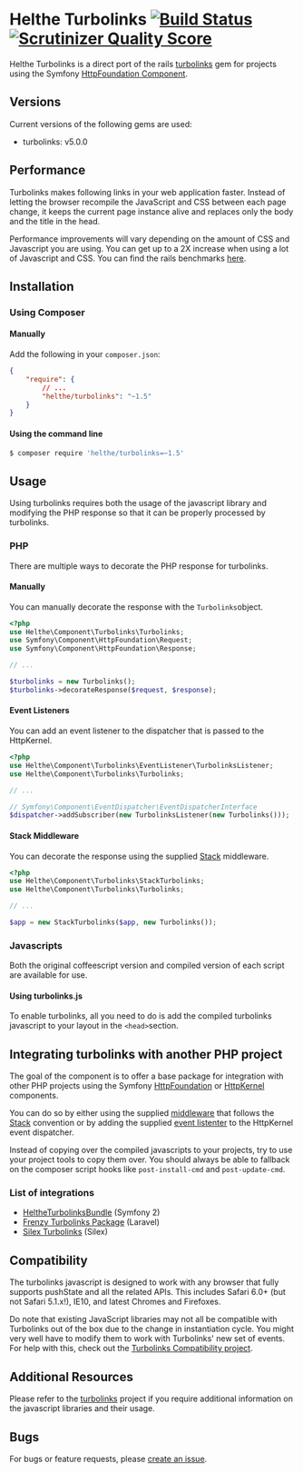 # Helthe Turbolinks [![Build Status](https://secure.travis-ci.org/helthe/Turbolinks.png?branch=master)](http://travis-ci.org/helthe/Turbolinks) [![Scrutinizer Quality Score](https://scrutinizer-ci.com/g/helthe/Turbolinks/badges/quality-score.png?s=2c3e7fd5d4df03c96c978a3c62813f6b1a6c62b1)](https://scrutinizer-ci.com/g/helthe/Turbolinks/)

Helthe Turbolinks is a direct port of the rails [turbolinks](https://github.com/turbolinks/turbolinks) gem for
projects using the Symfony [HttpFoundation Component](http://symfony.com/doc/current/components/http_foundation/introduction.html).

## Versions

Current versions of the following gems are used:

 * turbolinks: v5.0.0

## Performance

Turbolinks makes following links in your web application faster. Instead of letting
the browser recompile the JavaScript and CSS between each page change, it keeps
the current page instance alive and replaces only the body and the title in the head.

Performance improvements will vary depending on the amount of CSS and Javascript
you are using. You can get up to a 2X increase when using a lot of Javascript and
CSS. You can find the rails benchmarks [here](https://github.com/steveklabnik/turbolinks_test).

## Installation

### Using Composer

#### Manually

Add the following in your `composer.json`:

```json
{
    "require": {
        // ...
        "helthe/turbolinks": "~1.5"
    }
}
```

#### Using the command line

```bash
$ composer require 'helthe/turbolinks=~1.5'
```

## Usage

Using turbolinks requires both the usage of the javascript library and modifying
the PHP response so that it can be properly processed by turbolinks.

### PHP

There are multiple ways to decorate the PHP response for turbolinks.

#### Manually

You can manually decorate the response with the `Turbolinks`object.

```php
<?php
use Helthe\Component\Turbolinks\Turbolinks;
use Symfony\Component\HttpFoundation\Request;
use Symfony\Component\HttpFoundation\Response;

// ...

$turbolinks = new Turbolinks();
$turbolinks->decorateResponse($request, $response);
```

#### Event Listeners

You can add an event listener to the dispatcher that is passed to the HttpKernel.

```php
<?php
use Helthe\Component\Turbolinks\EventListener\TurbolinksListener;
use Helthe\Component\Turbolinks\Turbolinks;

// ...

// Symfony\Component\EventDispatcher\EventDispatcherInterface
$dispatcher->addSubscriber(new TurbolinksListener(new Turbolinks()));
```

#### Stack Middleware

You can decorate the response using the supplied [Stack](http://stackphp.com/) middleware.

```php
<?php
use Helthe\Component\Turbolinks\StackTurbolinks;
use Helthe\Component\Turbolinks\Turbolinks;

// ...

$app = new StackTurbolinks($app, new Turbolinks());
```

### Javascripts

Both the original coffeescript version and compiled version of each script are available for use.

#### Using turbolinks.js

To enable turbolinks, all you need to do is add the compiled turbolinks javascript to your layout in the `<head>`section.

## Integrating turbolinks with another PHP project

The goal of the component is to offer a base package for integration with other PHP projects using the Symfony [HttpFoundation](https://github.com/symfony/HttpFoundation) or [HttpKernel](https://github.com/symfony/HttpKernel) components.

You can do so by either using the supplied [middleware](https://github.com/helthe/Turbolinks/blob/master/StackTurbolinks.php) that follows the [Stack](http://stackphp.com) convention or by adding the supplied [event listenter](https://github.com/helthe/Turbolinks/blob/master/EventListener/TurbolinksListener.php) to the HttpKernel event dispatcher.

Instead of copying over the compiled javascripts to your projects, try to use your project tools to copy them over. You should always be able to fallback on the composer script hooks like `post-install-cmd` and `post-update-cmd`.

### List of integrations

 * [HeltheTurbolinksBundle](https://github.com/helthe/TurbolinksBundle) (Symfony 2)
 * [Frenzy Turbolinks Package](https://github.com/frenzyapp/turbolinks) (Laravel)
 * [Silex Turbolinks](https://github.com/flagshipcompany/silex-turbolinks) (Silex)

## Compatibility

The turbolinks javascript is designed to work with any browser that fully supports
pushState and all the related APIs. This includes Safari 6.0+ (but not Safari 5.1.x!),
IE10, and latest Chromes and Firefoxes.

Do note that existing JavaScript libraries may not all be compatible with
Turbolinks out of the box due to the change in instantiation cycle. You might
very well have to modify them to work with Turbolinks' new set of events. For
help with this, check out the [Turbolinks Compatibility project](http://reed.github.io/turbolinks-compatibility).

## Additional Resources

Please refer to the [turbolinks](https://github.com/rails/turbolinks) project
if you require additional information on the javascript libraries and their usage.

## Bugs

For bugs or feature requests, please [create an issue](https://github.com/helthe/Turbolinks/issues/new).
